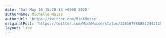 ```yaml
---
date: 'Sat May 16 15:28:13 +0000 2020'
authorName: Michelle Muise
authorUrl: 'https://twitter.com/MickMuise'
originalPost: 'https://twitter.com/MickMuise/status/1261679858532442115'
layout: like
---
```

